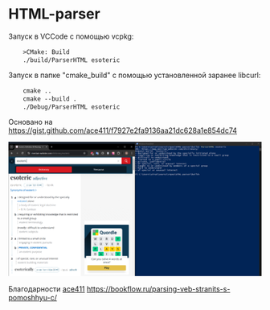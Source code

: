 # HTML-parser

Запуск в VCCode с помощью vcpkg:
```
    >CMake: Build
    ./build/ParserHTML esoteric
```

Запуск в папке "cmake_build" с помощью установленной заранее libcurl:
```
    cmake ..
    cmake --build .
    ./Debug/ParserHTML esoteric
```
Основано на https://gist.github.com/ace411/f7927e2fa9136aa21dc628a1e854dc74

![alt text](image.png)

Благодарности
[ace411](https://gist.github.com/ace411)
https://bookflow.ru/parsing-veb-stranits-s-pomoshhyu-c/